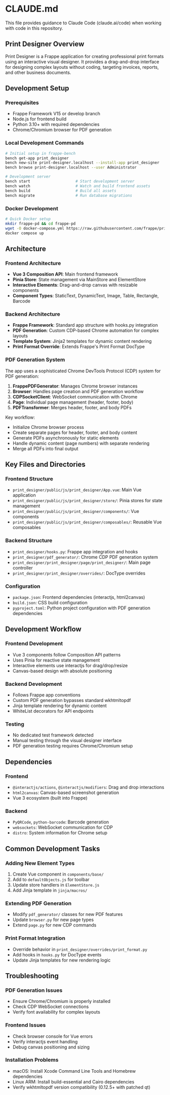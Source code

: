 # CLAUDE.md

This file provides guidance to Claude Code (claude.ai/code) when working with code in this repository.

## Print Designer Overview

Print Designer is a Frappe application for creating professional print formats using an interactive visual designer. It provides a drag-and-drop interface for designing complex layouts without coding, targeting invoices, reports, and other business documents.

## Development Setup

### Prerequisites
- Frappe Framework V15 or develop branch
- Node.js for frontend build
- Python 3.10+ with required dependencies
- Chrome/Chromium browser for PDF generation

### Local Development Commands
```bash
# Initial setup in frappe-bench
bench get-app print_designer
bench new-site print-designer.localhost --install-app print_designer
bench browse print-designer.localhost --user Administrator

# Development server
bench start                    # Start development server
bench watch                    # Watch and build frontend assets
bench build                    # Build all assets
bench migrate                  # Run database migrations
```

### Docker Development
```bash
# Quick Docker setup
mkdir frappe-pd && cd frappe-pd
wget -O docker-compose.yml https://raw.githubusercontent.com/frappe/print_designer/develop/docker/docker-compose.yml
docker compose up
```

## Architecture

### Frontend Architecture
- **Vue 3 Composition API**: Main frontend framework
- **Pinia Store**: State management via MainStore and ElementStore
- **Interactive Elements**: Drag-and-drop canvas with resizable components
- **Component Types**: StaticText, DynamicText, Image, Table, Rectangle, Barcode

### Backend Architecture
- **Frappe Framework**: Standard app structure with hooks.py integration
- **PDF Generation**: Custom CDP-based Chrome automation for complex layouts
- **Template System**: Jinja2 templates for dynamic content rendering
- **Print Format Override**: Extends Frappe's Print Format DocType

### PDF Generation System
The app uses a sophisticated Chrome DevTools Protocol (CDP) system for PDF generation:

1. **FrappePDFGenerator**: Manages Chrome browser instances
2. **Browser**: Handles page creation and PDF generation workflow
3. **CDPSocketClient**: WebSocket communication with Chrome
4. **Page**: Individual page management (header, footer, body)
5. **PDFTransformer**: Merges header, footer, and body PDFs

Key workflow:
- Initialize Chrome browser process
- Create separate pages for header, footer, and body content
- Generate PDFs asynchronously for static elements
- Handle dynamic content (page numbers) with separate rendering
- Merge all PDFs into final output

## Key Files and Directories

### Frontend Structure
- `print_designer/public/js/print_designer/App.vue`: Main Vue application
- `print_designer/public/js/print_designer/store/`: Pinia stores for state management
- `print_designer/public/js/print_designer/components/`: Vue components
- `print_designer/public/js/print_designer/composables/`: Reusable Vue composables

### Backend Structure
- `print_designer/hooks.py`: Frappe app integration and hooks
- `print_designer/pdf_generator/`: Chrome CDP PDF generation system
- `print_designer/print_designer/page/print_designer/`: Main page controller
- `print_designer/print_designer/overrides/`: DocType overrides

### Configuration
- `package.json`: Frontend dependencies (interactjs, html2canvas)
- `build.json`: CSS build configuration
- `pyproject.toml`: Python project configuration with PDF generation dependencies

## Development Workflow

### Frontend Development
- Vue 3 components follow Composition API patterns
- Uses Pinia for reactive state management
- Interactive elements use interactjs for drag/drop/resize
- Canvas-based design with absolute positioning

### Backend Development
- Follows Frappe app conventions
- Custom PDF generation bypasses standard wkhtmltopdf
- Jinja template rendering for dynamic content
- WhiteList decorators for API endpoints

### Testing
- No dedicated test framework detected
- Manual testing through the visual designer interface
- PDF generation testing requires Chrome/Chromium setup

## Dependencies

### Frontend
- `@interactjs/actions`, `@interactjs/modifiers`: Drag and drop interactions
- `html2canvas`: Canvas-based screenshot generation
- Vue 3 ecosystem (built into Frappe)

### Backend
- `PyQRCode`, `python-barcode`: Barcode generation
- `websockets`: WebSocket communication for CDP
- `distro`: System information for Chrome setup

## Common Development Tasks

### Adding New Element Types
1. Create Vue component in `components/base/`
2. Add to `defaultObjects.js` for toolbar
3. Update store handlers in `ElementStore.js`
4. Add Jinja template in `jinja/macros/`

### Extending PDF Generation
- Modify `pdf_generator/` classes for new PDF features
- Update `browser.py` for new page types
- Extend `page.py` for new CDP commands

### Print Format Integration
- Override behavior in `print_designer/overrides/print_format.py`
- Add hooks in `hooks.py` for DocType events
- Update Jinja templates for new rendering logic

## Troubleshooting

### PDF Generation Issues
- Ensure Chrome/Chromium is properly installed
- Check CDP WebSocket connections
- Verify font availability for complex layouts

### Frontend Issues
- Check browser console for Vue errors
- Verify interactjs event handling
- Debug canvas positioning and sizing

### Installation Problems
- macOS: Install Xcode Command Line Tools and Homebrew dependencies
- Linux ARM: Install build-essential and Cairo dependencies
- Verify wkhtmltopdf version compatibility (0.12.5+ with patched qt)